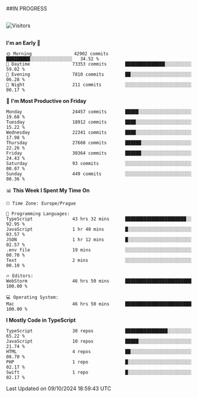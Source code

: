 ##IN PROGRESS
##
![Visitors](https://komarev.com/ghpvc/?username=petrbui&style=for-the-badge&label=Visitors+👀)



##
<!--
[![My GitHub stats](https://github-readme-stats.vercel.app/api?username=petrbui&theme=github_dark)](https://github.com/anuraghazra/github-readme-stats)

[![My wakatime stats](https://github-readme-stats.vercel.app/api/wakatime?username=petrbui&theme=github_dark)](https://github.com/anuraghazra/github-readme-stats)
-->
<!--START_SECTION:waka-->
**I'm an Early 🐤** 

```text
🌞 Morning                42902 commits       █████████░░░░░░░░░░░░░░░░   34.52 % 
🌆 Daytime                73353 commits       ███████████████░░░░░░░░░░   59.02 % 
🌃 Evening                7810 commits        ██░░░░░░░░░░░░░░░░░░░░░░░   06.28 % 
🌙 Night                  211 commits         ░░░░░░░░░░░░░░░░░░░░░░░░░   00.17 % 
```
📅 **I'm Most Productive on Friday** 

```text
Monday                   24457 commits       █████░░░░░░░░░░░░░░░░░░░░   19.68 % 
Tuesday                  18912 commits       ████░░░░░░░░░░░░░░░░░░░░░   15.22 % 
Wednesday                22341 commits       ████░░░░░░░░░░░░░░░░░░░░░   17.98 % 
Thursday                 27660 commits       ██████░░░░░░░░░░░░░░░░░░░   22.26 % 
Friday                   30364 commits       ██████░░░░░░░░░░░░░░░░░░░   24.43 % 
Saturday                 93 commits          ░░░░░░░░░░░░░░░░░░░░░░░░░   00.07 % 
Sunday                   449 commits         ░░░░░░░░░░░░░░░░░░░░░░░░░   00.36 % 
```


📊 **This Week I Spent My Time On** 

```text
🕑︎ Time Zone: Europe/Prague

💬 Programming Languages: 
TypeScript               43 hrs 32 mins      ███████████████████████░░   92.95 % 
JavaScript               1 hr 40 mins        █░░░░░░░░░░░░░░░░░░░░░░░░   03.57 % 
JSON                     1 hr 12 mins        █░░░░░░░░░░░░░░░░░░░░░░░░   02.57 % 
.env file                19 mins             ░░░░░░░░░░░░░░░░░░░░░░░░░   00.70 % 
Text                     2 mins              ░░░░░░░░░░░░░░░░░░░░░░░░░   00.10 % 

🔥 Editors: 
WebStorm                 46 hrs 50 mins      █████████████████████████   100.00 % 

💻 Operating System: 
Mac                      46 hrs 50 mins      █████████████████████████   100.00 % 
```

**I Mostly Code in TypeScript** 

```text
TypeScript               30 repos            ████████████████░░░░░░░░░   65.22 % 
JavaScript               10 repos            █████░░░░░░░░░░░░░░░░░░░░   21.74 % 
HTML                     4 repos             ██░░░░░░░░░░░░░░░░░░░░░░░   08.70 % 
PHP                      1 repo              █░░░░░░░░░░░░░░░░░░░░░░░░   02.17 % 
Swift                    1 repo              █░░░░░░░░░░░░░░░░░░░░░░░░   02.17 % 
```




 Last Updated on 09/10/2024 18:59:43 UTC
<!--END_SECTION:waka-->
